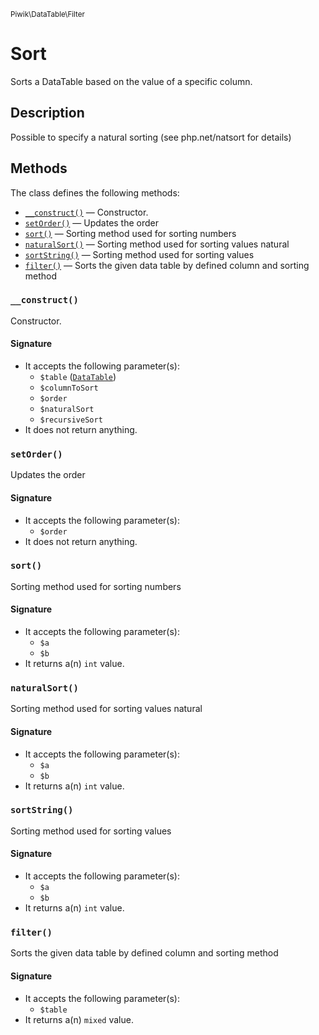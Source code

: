 <small>Piwik\DataTable\Filter</small>

Sort
====

Sorts a DataTable based on the value of a specific column.

Description
-----------

Possible to specify a natural sorting (see php.net/natsort for details)


Methods
-------

The class defines the following methods:

- [`__construct()`](#__construct) &mdash; Constructor.
- [`setOrder()`](#setOrder) &mdash; Updates the order
- [`sort()`](#sort) &mdash; Sorting method used for sorting numbers
- [`naturalSort()`](#naturalSort) &mdash; Sorting method used for sorting values natural
- [`sortString()`](#sortString) &mdash; Sorting method used for sorting values
- [`filter()`](#filter) &mdash; Sorts the given data table by defined column and sorting method

<a name="__construct" id="__construct"></a>
### `__construct()`

Constructor.

#### Signature

- It accepts the following parameter(s):
    - `$table` ([`DataTable`](../../../Piwik/DataTable.md))
    - `$columnToSort`
    - `$order`
    - `$naturalSort`
    - `$recursiveSort`
- It does not return anything.

<a name="setorder" id="setorder"></a>
### `setOrder()`

Updates the order

#### Signature

- It accepts the following parameter(s):
    - `$order`
- It does not return anything.

<a name="sort" id="sort"></a>
### `sort()`

Sorting method used for sorting numbers

#### Signature

- It accepts the following parameter(s):
    - `$a`
    - `$b`
- It returns a(n) `int` value.

<a name="naturalsort" id="naturalsort"></a>
### `naturalSort()`

Sorting method used for sorting values natural

#### Signature

- It accepts the following parameter(s):
    - `$a`
    - `$b`
- It returns a(n) `int` value.

<a name="sortstring" id="sortstring"></a>
### `sortString()`

Sorting method used for sorting values

#### Signature

- It accepts the following parameter(s):
    - `$a`
    - `$b`
- It returns a(n) `int` value.

<a name="filter" id="filter"></a>
### `filter()`

Sorts the given data table by defined column and sorting method

#### Signature

- It accepts the following parameter(s):
    - `$table`
- It returns a(n) `mixed` value.

